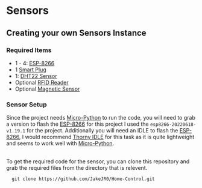 # Sensors

## Creating your own Sensors Instance

### Required Items
- 1 - 4: [ESP-8266](https://www.amazon.co.uk/gp/product/B08NJGVZVR/ref=ppx_yo_dt_b_asin_title_o01_s00?ie=UTF8&psc=1) 
- 1 [Smart Plug](https://www.amazon.co.uk/gp/product/B07Z942YWS/ref=ppx_yo_dt_b_asin_title_o09_s00?ie=UTF8&psc=1)
- 1: [DHT22 Sensor](https://www.amazon.co.uk/gp/product/B0824TDQSR/ref=ppx_yo_dt_b_asin_title_o01_s00?ie=UTF8&psc=1)
- Optional [RFID Reader](https://www.amazon.co.uk/gp/product/B09K7BWWC8/ref=ppx_yo_dt_b_asin_title_o02_s00?ie=UTF8&psc=1)
- Optional [Magnetic Sensor](https://www.amazon.co.uk/gp/product/B085XQLQ3N/ref=ppx_yo_dt_b_asin_title_o02_s00?ie=UTF8&psc=1)

### Sensor Setup
Since the project needs [Micro-Python]() to run the code, you will need to grab a version to flash the [ESP-8266]() for this project I used the 
`esp8266-20220618-v1.19.1` for the project. Additionally you will need an IDLE to flash the [ESP-8266](), I would recommend [Thorny IDLE](https://thonny.org/) for this
task as it is quite lightweight and seems to work well with [Micro-Python]().
<br><br>

To get the required code for the sensor, you can clone this repository and grab the required files from the directory that is relevent.

```
  git clone https://github.com/JakeJR0/Home-Control.git
```
